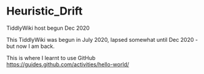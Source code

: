 # Heuristic_Drift
TiddlyWiki host begun Dec 2020

This TiddlyWiki was begun in July 2020, lapsed somewhat until Dec 2020 - but now I am back.

This is where I learnt to use GitHub https://guides.github.com/activities/hello-world/

